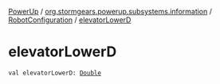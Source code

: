 [PowerUp](../../index.md) / [org.stormgears.powerup.subsystems.information](../index.md) / [RobotConfiguration](index.md) / [elevatorLowerD](./elevator-lower-d.md)

# elevatorLowerD

`val elevatorLowerD: `[`Double`](https://kotlinlang.org/api/latest/jvm/stdlib/kotlin/-double/index.html)